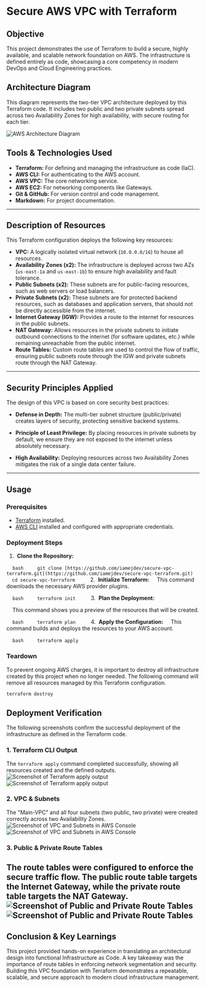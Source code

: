 # Secure AWS VPC with Terraform

## Objective

This project demonstrates the use of Terraform to build a secure, highly available, and scalable network foundation on AWS. The infrastructure is defined entirely as code, showcasing a core competency in modern DevOps and Cloud Engineering practices.

## Architecture Diagram

This diagram represents the two-tier VPC architecture deployed by this Terraform code. It includes two public and two private subnets spread across two Availability Zones for high availability, with secure routing for each tier.

![AWS Architecture Diagram](pics/AWS-Terraform-Diagram.jpg)

## Tools & Technologies Used

* **Terraform:** For defining and managing the infrastructure as code (IaC).
* **AWS CLI:** For authenticating to the AWS account.
* **AWS VPC:** The core networking service.
* **AWS EC2:** For networking components like Gateways.
* **Git & GitHub:** For version control and code management.
* **Markdown:** For project documentation.
---

## Description of Resources

This Terraform configuration deploys the following key resources:

* **VPC:** A logically isolated virtual network (`10.0.0.0/16`) to house all resources.
* **Availability Zones (x2):** The infrastructure is deployed across two AZs (`us-east-1a` and `us-east-1b`) to ensure high availability and fault tolerance.
* **Public Subnets (x2):** These subnets are for public-facing resources, such as web servers or load balancers.
* **Private Subnets (x2):** These subnets are for protected backend resources, such as databases and application servers, that should not be directly accessible from the internet.
* **Internet Gateway (IGW):** Provides a route to the internet for resources in the public subnets.
* **NAT Gateway:** Allows resources in the private subnets to initiate outbound connections to the internet (for software updates, etc.) while remaining unreachable from the public internet.
* **Route Tables:** Custom route tables are used to control the flow of traffic, ensuring public subnets route through the IGW and private subnets route through the NAT Gateway.

---

## Security Principles Applied
The design of this VPC is based on core security best practices:
* **Defense in Depth:** The multi-tier subnet structure (public/private) creates layers of security, protecting sensitive backend systems.

* **Principle of Least Privilege:** By placing resources in private subnets by default, we ensure they are not exposed to the internet unless absolutely necessary.

* **High Availability:** Deploying resources across two Availability Zones mitigates the risk of a single data center failure.


---

## Usage

### Prerequisites
* [Terraform](https://developer.hashicorp.com/terraform/downloads) installed.
* [AWS CLI](https://aws.amazon.com/cli/) installed and configured with appropriate credentials.

### Deployment Steps
1.  **Clone the Repository:**

    ```bash
    git clone [https://github.com/iamejdev/secure-vpc-terraform.git](https://github.com/iamejdev/secure-vpc-terraform.git)
    cd secure-vpc-terraform
    ```
2.  **Initialize Terraform:**
    This command downloads the necessary AWS provider plugins.

    ```bash
    terraform init
    ```
3.  **Plan the Deployment:**

    This command shows you a preview of the resources that will be created.

    ```bash
    terraform plan
    ```
4.  **Apply the Configuration:**
    This command builds and deploys the resources to your AWS account.

    ```bash
    terraform apply
    ```
### Teardown

To prevent ongoing AWS charges, it is important to destroy all infrastructure created by this project when no longer needed. The following command will remove all resources managed by this Terraform configuration.

```bash
terraform destroy
```
## Deployment Verification

The following screenshots confirm the successful deployment of the infrastructure as defined in the Terraform code.

### 1. Terraform CLI Output

The `terraform apply` command completed successfully, showing all resources created and the defined outputs.
![Screenshot of Terraform apply output](pics/Git-Bash-Terraform-Apply-1.jpg)
![Screenshot of Terraform apply output](pics/Git-Bash-Terraform-Apply-2.jpg)

### 2. VPC & Subnets
The "Main-VPC" and all four subnets (two public, two private) were created correctly across two Availability Zones.
![Screenshot of VPC and Subnets in AWS Console](pics/VPC-Dashboard.jpg)
![Screenshot of VPC and Subnets in AWS Console](pics/VPC-Subnets.jpg)

### 3. Public & Private Route Tables

The route tables were configured to enforce the secure traffic flow. The public route table targets the Internet Gateway, while the private route table targets the NAT Gateway.
![Screenshot of Public and Private Route Tables](pics/Public-Route-Table.jpg)
![Screenshot of Public and Private Route Tables](pics/Private-Route-Table.jpg)
---

## Conclusion & Key Learnings

This project provided hands-on experience in translating an architectural design into functional Infrastructure as Code. A key takeaway was the importance of route tables in enforcing network segmentation and security. Building this VPC foundation with Terraform demonstrates a repeatable, scalable, and secure approach to modern cloud infrastructure management.